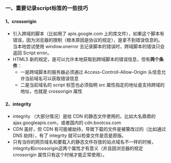 ### 一、重要记录script标签的一些技巧

#### 1、crossorigin 

- 引入跨域的脚本（比如用了 apis.google.com 上的库文件），如果这个脚本有错误，因为浏览器的限制（根本原因是协议的规定），是拿不到错误信息的。当本地尝试使用 window.onerror 去记录脚本的错误时，跨域脚本的错误只会返回 Script error。
- HTML5 新的规定，是可以允许本地获取到跨域脚本的错误信息，但有**两个条件**：
  - 一是跨域脚本的服务器必须通过 Access-Controll-Allow-Origin 头信息允许当前域名可以获取错误信息
  - 二是当前域名的 script 标签也必须指明 src 属性指定的地址是支持跨域的地址，也就是 crossorigin 属性

#### 2、integrity
  -  integrity （大部分情况）是给 CDN 的静态文件使用的，比如大名鼎鼎的 ajax.googleapis.com，或者国内的 cdn.bootcss.com
  - CDN 虽好，但 CDN 有可能被劫持，导致下载的文件是被篡改过的（比如通过 DNS 劫持），有了 integrity 就可以检查文件是否是原版。
  - 只有当你的网页域名和要载入的静态文件存放的站点域名不一样的时候，integrity和crossorigin这两个属性才有意义（并且因浏览器的规定 crossorigin 属性只有这个时候才能正常使用）。
